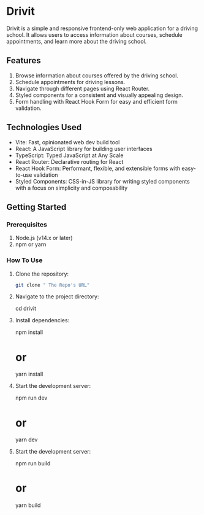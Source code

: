# Drivit

Drivit is a simple and responsive frontend-only web application for a driving school. It allows users to access information about courses, schedule appointments, and learn more about the driving school.

## Features

1. Browse information about courses offered by the driving school.
2. Schedule appointments for driving lessons.
3. Navigate through different pages using React Router.
4. Styled components for a consistent and visually appealing design.
5. Form handling with React Hook Form for easy and efficient form validation.

## Technologies Used

- Vite: Fast, opinionated web dev build tool
- React: A JavaScript library for building user interfaces
- TypeScript: Typed JavaScript at Any Scale
- React Router: Declarative routing for React
- React Hook Form: Performant, flexible, and extensible forms with easy-to-use validation
- Styled Components: CSS-in-JS library for writing styled components with a focus on simplicity and composability

## Getting Started

### Prerequisites

1. Node.js (v14.x or later)
2. npm or yarn

### How To Use

1. Clone the repository:

   ```bash
   git clone " The Repo's URL"

2. Navigate to the project directory:

   cd drivit

3. Install dependencies:

   npm install
    # or
   yarn install

4. Start the development server:

   npm run dev
    # or
   yarn dev

5. Start the development server:

   npm run build
    # or
   yarn build


